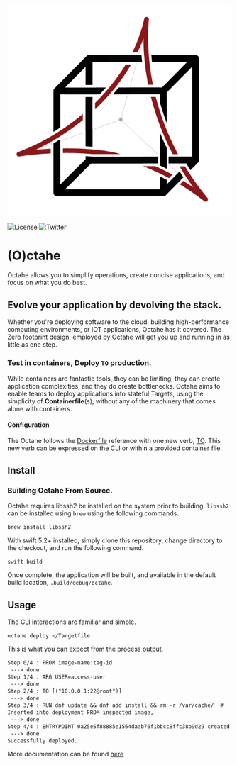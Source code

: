 <p align="center">
<img src="assets/octahe_logo.png" alt="Octahe" title="Octahe" />
</p>

[![License](https://img.shields.io/badge/license-GPL-blue.svg)](https://github.com/peznauts/swift-octahe/blob/master/LICENSE)
[![Twitter](https://img.shields.io/twitter/follow/Peznaut.svg?style=social)](https://twitter.com/intent/follow?screen_name=peznaut)

# (O)ctahe

Octahe allows you to simplify operations, create concise applications, and focus on what you do best.

## Evolve your application by devolving the stack. 

Whether you're deploying software to the cloud, building high-performance computing
environments, or IOT applications, Octahe has it covered. The Zero footprint design,
employed by Octahe will get you up and running in as little as one step.

### Test in containers, Deploy `TO` production.

While containers are fantastic tools, they can be limiting, they can create application
complexities, and they do create bottlenecks. Octahe aims to enable teams to deploy
applications into stateful Targets, using the simplicity of **Containerfile**(s),
without any of the machinery that comes alone with containers.

#### Configuration

The Octahe follows the [Dockerfile](https://docs.docker.com/engine/reference/builder)
reference with one new verb, [TO](DOCUMENTATION.md#to). This new verb can be expressed
on the CLI or within a provided container file.

## Install

### Building Octahe From Source.

Octahe requires libssh2 be installed on the system prior to building. `libssh2` can be installed
using `brew` using the following commands.

``` shell
brew install libssh2
```

With swift 5.2+ installed, simply clone this repository, change directory to the checkout, and run
the following command.

``` shell
swift build
```

Once complete, the application will be built, and available in the default build location,
`.build/debug/octahe`. 

## Usage

The CLI interactions are familiar and simple.

``` shell
octahe deploy ~/Targetfile
```

This is what you can expect from the process output.

``` console
Step 0/4 : FROM image-name:tag-id
 ---> done
Step 1/4 : ARG USER=access-user
 ---> done
Step 2/4 : TO [("10.0.0.1:22@root")]
 ---> done
Step 3/4 : RUN dnf update && dnf add install && rm -r /var/cache/  # Inserted into deployment FROM inspected image,
 ---> done
Step 4/4 : ENTRYPOINT 0a25e5f88885e1564daab76f1bbcc8ffc38b9d29 created
 ---> done
Successfully deployed.
```

More documentation can be found [here](DOCUMENTATION.md)
